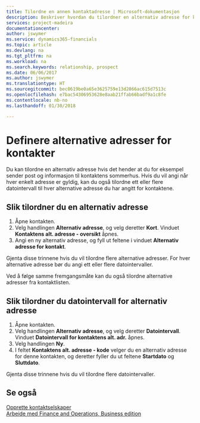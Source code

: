 ```yaml
---
title: Tilordne en annen kontaktadresse | Microsoft-dokumentasjon
description: Beskriver hvordan du tilordner en alternativ adresse for kontakter eller prospekter som informasjon av og til sendes til.
services: project-madeira
documentationcenter: 
author: jswymer
ms.service: dynamics365-financials
ms.topic: article
ms.devlang: na
ms.tgt_pltfrm: na
ms.workload: na
ms.search.keywords: relationship, prospect
ms.date: 06/06/2017
ms.author: jswymer
ms.translationtype: HT
ms.sourcegitcommit: bec0619be0a65e3625759e13d2866ac615d7513c
ms.openlocfilehash: e7bac54306953628e8aab21ffab66badf9a1c8fe
ms.contentlocale: nb-no
ms.lasthandoff: 01/30/2018

---
```

# <a name="set-up-alternative-addresses-for-contacts"></a>Definere alternative adresser for kontakter
Du kan tilordne en alternativ adresse hvis det hender at du for eksempel sender post og informasjon til kontaktens sommerhus. Hvis du vil angi når hver enkelt adresse er gyldig, kan du også tilordne ett eller flere datointervall til hver alternative adresse du har angitt for kontaktene.

## <a name="to-assign-an-alternate-address"></a>Slik tilordner du en alternativ adresse
1. Åpne kontakten.
2. Velg handlingen **Alternativ adresse**, og velg deretter **Kort**. Vinduet **Kontaktens alt. adresse - oversikt** åpnes.
3. Angi en ny alternativ adresse, og fyll ut feltene i vinduet **Alternativ adresse for kontakt**.

Gjenta disse trinnene hvis du vil tilordne flere alternative adresser. For hver alternative adresse bør du angi ett eller flere datointervaller.

Ved å følge samme fremgangsmåte kan du også tilordne alternative adresser fra kontaktlisten.

## <a name="to-assign-an-alternate-address-date-range"></a>Slik tilordner du datointervall for alternativ adresse
1. Åpne kontakten.
2. Velg handlingen **Alternativ adresse**, og velg deretter **Datointervall**. Vinduet **Datointervall for kontaktens alt. adr.** åpnes.
3. Velg handlingen **Ny**.
4. I feltet **Kontaktens alt. adresse - kode** velger du en alternativ adresse for denne kontakten, og deretter fyller du ut feltene **Startdato** og **Sluttdato**.

Gjenta disse trinnene hvis du vil tilordne flere datointervaller.

## <a name="see-also"></a>Se også
[Opprette kontaktselskaper](marketing-create-contact-companies.md)  
[Arbeide med Finance and Operations, Business edition](ui-work-product.md)

